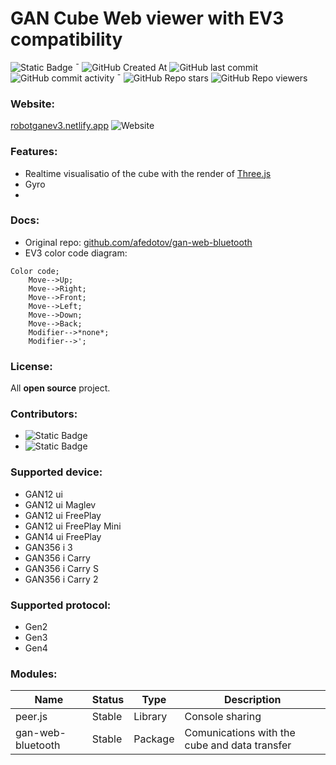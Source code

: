 # GAN Cube Web viewer with EV3 compatibility

![Static Badge](https://img.shields.io/badge/JS%2C%20HTML%2C%20CSS-orangered?style=flat-square&label=made%20in)  ¯ 
![GitHub Created At](https://img.shields.io/github/created-at/Mpouel/gan?style=flat-square)
![GitHub last commit](https://img.shields.io/github/last-commit/Mpouel/GAN?style=flat-square)
![GitHub commit activity](https://img.shields.io/github/commit-activity/w/Mpouel/GAN?style=flat-square)  ¯ 
![GitHub Repo stars](https://img.shields.io/github/stars/mpouel/gan?style=flat-square)
![GitHub Repo viewers](https://img.shields.io/github/watchers/mpouel/gan?style=flat-square)

### Website:
[robotganev3.netlify.app](https://robotganev3.netlify.app) ![Website](https://img.shields.io/website?url=https%3A%2F%2Frobotganev3.netlify.app&style=flat-square) 

### Features:
- Realtime visualisatio of the cube with the render of [Three.js](https://threejs.org/)
- Gyro
- 

### Docs:
- Original repo: [github.com/afedotov/gan-web-bluetooth](https://github.com/afedotov/gan-web-bluetooth)
- EV3 color code diagram: 
```mermaid
Color code;
    Move-->Up;
    Move-->Right;
    Move-->Front;
    Move-->Left;
    Move-->Down;
    Move-->Back;
    Modifier-->*none*;
    Modifier-->';
```

### License:
All **open source** project.

### Contributors:
- ![Static Badge](https://img.shields.io/badge/GeekCoder-403-skyblue?style=flat-square&link=https%3A%2F%2Fgithub.com%2FMpouel&logo=github)
- ![Static Badge](https://img.shields.io/badge/franck-403-red?style=flat-square&link=https%3A%2F%2Fgithub.com%2Ffranck403&logo=github)

### Supported device:
- GAN12 ui
- GAN12 ui Maglev
- GAN12 ui FreePlay
- GAN12 ui FreePlay Mini
- GAN14 ui FreePlay
- GAN356 i 3
- GAN356 i Carry
- GAN356 i Carry S
- GAN356 i Carry 2

### Supported protocol:
- Gen2
- Gen3
- Gen4

### Modules:
| Name              | Status   | Type      | Description                                   |
|-------------------|----------|-----------|-----------------------------------------------|
| peer.js           | Stable   | Library   | Console sharing                               |
| gan-web-bluetooth | Stable   | Package   | Comunications with the cube and data transfer |